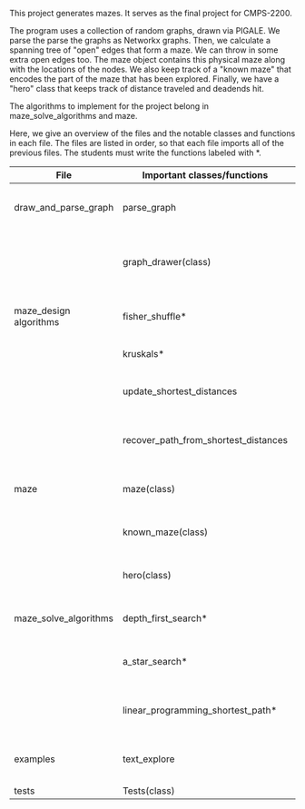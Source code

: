 This project generates mazes. It serves as the final project for CMPS-2200.

The program uses a collection of random graphs, drawn via PIGALE.
We parse the parse the graphs as Networkx graphs.
Then, we calculate a spanning tree of "open" edges that form a maze. We can throw in some extra open edges too.
The maze object contains this physical maze along with the locations of the nodes.
We also keep track of a "known maze" that encodes the part of the maze that has been explored.
Finally, we have a "hero" class that keeps track of distance traveled and deadends hit.

The algorithms to implement for the project belong in maze_solve_algorithms and maze.

Here, we give an overview of the files and the notable classes and functions in each file. The files are listed in order, so that each file imports all of the previous files. The students must write the functions labeled with *.

|File|Important classes/functions|What they do|
|----|---------------------------|------------|
|draw_and_parse_graph|parse_graph|Creates a Networkx graph from graphml file.|
| |graph_drawer(class)|Draws graphs with matplotlib. Handles updating the drawing.|
|maze_design algorithms|fisher_shuffle*|Creates a uniformly random permutation.|
| |kruskals*|Finds a minimal spanning tree.|
| |update_shortest_distances|Maintains a dictionary of all-pairs shortest paths.|
| |recover_path_from_shortest_distances|gives the shortest path between known nodes.|
|maze|maze(class)|Represents the physical maze with some closed edges.|
| |known_maze(class)|Represents our knowledge of the maze.|
| |hero(class)|Represents a person in the maze. Tracks statistics.|
|maze_solve_algorithms|depth_first_search*|Causes hero to search graph, depth-first.|
| |a_star_search*|Causes hero to search the graph using a_star_algorithm.|  
| |linear_programming_shortest_path*|Finds the shortest path through a known maze with LP.|
|examples|text_explore|draws the graph as you move through it by text.|
|tests|Tests(class)|Tests the code.|# labyrinth_starter_code
